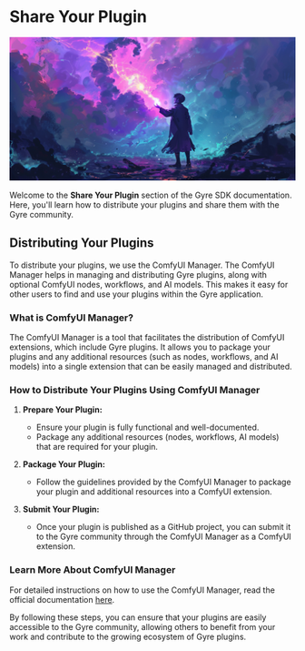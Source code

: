 # Share Your Plugin
![Share](share.png)

Welcome to the **Share Your Plugin** section of the Gyre SDK documentation. Here, you'll learn how to distribute your plugins and share them with the Gyre community.

## Distributing Your Plugins

To distribute your plugins, we use the ComfyUI Manager. The ComfyUI Manager helps in managing and distributing Gyre plugins, along with optional ComfyUI nodes, workflows, and AI models. This makes it easy for other users to find and use your plugins within the Gyre application.

### What is ComfyUI Manager?

The ComfyUI Manager is a tool that facilitates the distribution of ComfyUI extensions, which include Gyre plugins. It allows you to package your plugins and any additional resources (such as nodes, workflows, and AI models) into a single extension that can be easily managed and distributed.

### How to Distribute Your Plugins Using ComfyUI Manager

1. **Prepare Your Plugin:**
   - Ensure your plugin is fully functional and well-documented.
   - Package any additional resources (nodes, workflows, AI models) that are required for your plugin.

2. **Package Your Plugin:**
   - Follow the guidelines provided by the ComfyUI Manager to package your plugin and additional resources into a ComfyUI extension.

3. **Submit Your Plugin:**
   - Once your plugin is published as a GitHub project, you can submit it to the Gyre community through the ComfyUI Manager as a ComfyUI extension.

### Learn More About ComfyUI Manager

For detailed instructions on how to use the ComfyUI Manager, read the official documentation [here](https://github.com/ltdrdata/ComfyUI-Manager).

By following these steps, you can ensure that your plugins are easily accessible to the Gyre community, allowing others to benefit from your work and contribute to the growing ecosystem of Gyre plugins.
